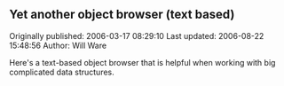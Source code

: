 ## Yet another object browser (text based) 
Originally published: 2006-03-17 08:29:10 
Last updated: 2006-08-22 15:48:56 
Author: Will Ware 
 
Here's a text-based object browser that is helpful when working with big complicated data structures.